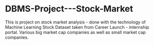 # DBMS-Project---Stock-Market
This is project on stock market analysis - done with the technology of Machine Learning
Stock Dataset taken from Career Launch - internship portal.
Various big market cap companies as well as small market cap companies.
